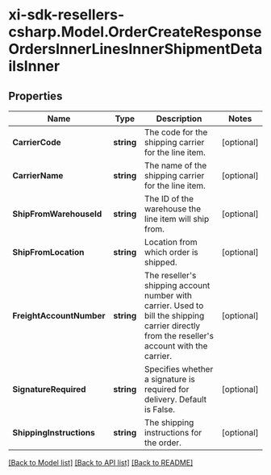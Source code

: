 # xi-sdk-resellers-csharp.Model.OrderCreateResponseOrdersInnerLinesInnerShipmentDetailsInner

## Properties

Name | Type | Description | Notes
------------ | ------------- | ------------- | -------------
**CarrierCode** | **string** | The code for the shipping carrier for the line item. | [optional] 
**CarrierName** | **string** | The name of the shipping carrier for the line item. | [optional] 
**ShipFromWarehouseId** | **string** | The ID of the warehouse the line item will ship from. | [optional] 
**ShipFromLocation** | **string** | Location from which order is shipped. | [optional] 
**FreightAccountNumber** | **string** | The reseller&#39;s shipping account number with carrier. Used to bill the shipping carrier directly from the reseller&#39;s account with the carrier. | [optional] 
**SignatureRequired** | **string** | Specifies whether a signature is required for delivery. Default is False. | [optional] 
**ShippingInstructions** | **string** | The shipping instructions for the order. | [optional] 

[[Back to Model list]](../README.md#documentation-for-models) [[Back to API list]](../README.md#documentation-for-api-endpoints) [[Back to README]](../README.md)

